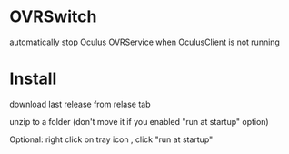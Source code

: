 # OVRSwitch

automatically stop Oculus OVRService when OculusClient is not running

# Install

download last release from relase tab

unzip to a folder (don't move it if you enabled "run at startup" option)

Optional: right click on tray icon , click "run at startup"